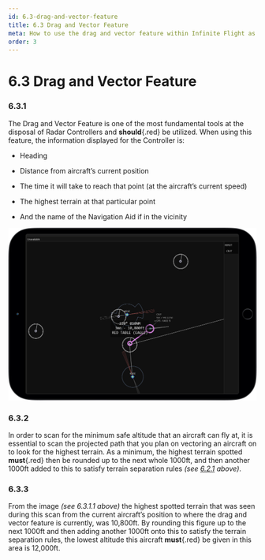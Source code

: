 ```yaml
---
id: 6.3-drag-and-vector-feature
title: 6.3 Drag and Vector Feature
meta: How to use the drag and vector feature within Infinite Flight as a Radar Controller.
order: 3 
---
```


# 6.3  Drag and Vector Feature

 

### 6.3.1    

The Drag and Vector Feature is one of the most fundamental tools at the disposal of Radar Controllers and **should**{.red} be utilized. When using this feature, the information displayed for the Controller is:



 -    Heading

 -    Distance from aircraft’s current position

 -    The time it will take to reach that point (at the aircraft’s current speed)

 -    The highest terrain at that particular point

 -    And the name of the Navigation Aid if in the vicinity

 

![Image 6.3.1.1 - Drag and Vector](_images/manual/frames/atc-drag-and-vector-manual.png)

 

### 6.3.2    

In order to scan for the minimum safe altitude that an aircraft can fly at, it is essential to scan the projected path that you plan on vectoring an aircraft on to look for the highest terrain. As a minimum, the highest terrain spotted **must**{.red} then be rounded up to the next whole 1000ft, and then another 1000ft added to this to satisfy terrain separation rules *(see [6.2.1](/guide/atc-manual/6.-radar/6.2-separation#6.2.1) above)*.



### 6.3.3

From the image *(see 6.3.1.1 above)* the highest spotted terrain that was seen during this scan from the current aircraft’s position to where the drag and vector feature is currently, was 10,800ft. By rounding this figure up to the next 1000ft and then adding another 1000ft onto this to satisfy the terrain separation rules, the lowest altitude this aircraft **must**{.red} be given in this area is 12,000ft.

 